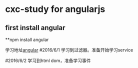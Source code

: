 # cxc-study for angularjs
## first install angular
**npm install angular 

学习地址[angular](http://www.runoob.com/angularjs/angularjs-tutorial.html)
#2016/6/1
学习到过滤器。准备开始学习service

#2016/6/2
学习到html dom，准备学习事件
